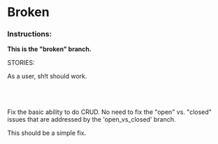 # Broken

### Instructions:

**This is the "broken" branch.**

STORIES:

As a user, sh!t should work.


<br>
<br>
<br>
Fix the basic ability to do CRUD. No need to fix the "open" vs. "closed" issues that are addressed by the 'open_vs_closed' branch.

This should be a simple fix.
